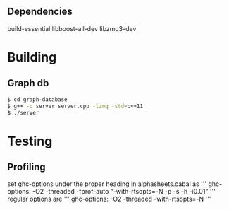 ## Dependencies 

build-essential
libboost-all-dev
libzmq3-dev

# Building
## Graph db
```bash
$ cd graph-database
$ g++ -o server server.cpp -lzmq -std=c++11
$ ./server
```

# Testing
## Profiling
set ghc-options under the proper heading in alphasheets.cabal as 
'''
ghc-options:         -O2 -threaded -fprof-auto "-with-rtsopts=-N -p -s -h -i0.01"
'''
regular options are 
'''
ghc-options:         -O2 -threaded -with-rtsopts=-N
'''